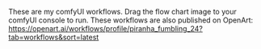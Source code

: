These are my comfyUI workflows.  Drag the flow chart image to your comfyUI console to run. These workflows are also published on OpenArt: https://openart.ai/workflows/profile/piranha_fumbling_24?tab=workflows&sort=latest
